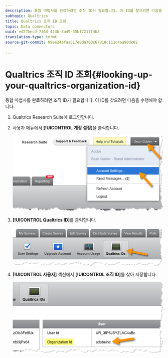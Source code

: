 ```yaml
---
description: 통합 마법사를 완료하려면 조직 ID가 필요합니다. 이 ID를 찾으려면 다음을 수행해야 합니다.
subtopic: Qualtrics
title: Qualtrics 조직 ID 조회
topic: Data connectors
uuid: ed27becd-7364-423b-8a49-35bf7217f4b3
translation-type: tm+mt
source-git-commit: 99ee24efaa517e8da700c67818c111c4aa90dc02

---
```



# Qualtrics 조직 ID 조회{#looking-up-your-qualtrics-organization-id}

통합 마법사를 완료하려면 조직 ID가 필요합니다. 이 ID를 찾으려면 다음을 수행해야 합니다.

1. Qualtrics Research Suite에 로그인합니다.
1. 사용자 메뉴에서 **[!UICONTROL 계정 설정]**&#x200B;을 클릭합니다.

   ![](assets/qualtrics-org-id-1.png)

1. **[!UICONTROL Qualtrics ID]**&#x200B;를 클릭합니다.

   ![](assets/qualtrics-org-id-2.png)

1. **[!UICONTROL 사용자]** 섹션에서 **[!UICONTROL 조직 ID]**&#x200B;를 찾아 저장합니다.

   ![](assets/qualtrics-org-id-3.png)


